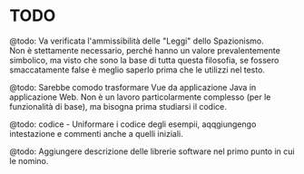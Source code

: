 # TODO

@todo: Va verificata l'ammissibilità delle "Leggi" dello Spazionismo.   
Non è stettamente necessario, perché hanno un valore prevalentemente simbolico, ma visto che sono la base di tutta questa filosofia, se fossero smaccatamente false è meglio saperlo prima che le utilizzi nel testo.  

@todo: Sarebbe comodo trasformare Vue da applicazione Java in applicazione Web.
Non è un lavoro particolarmente complesso (per le funzionalità di base), ma bisogna prima studiarsi il codice.

@todo: codice - Uniformare i codice degli esempii, aqqgiungengo intestazione e commenti anche a quelli iniziali.

@todo: Aggiungere descrizione delle librerie software nel primo punto in cui le nomino. 
